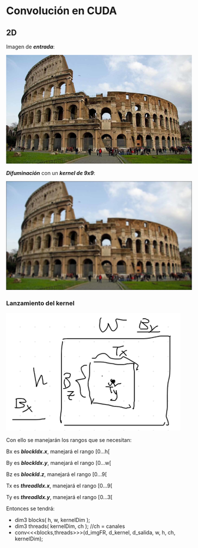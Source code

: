 # Convolución en CUDA
## 2D

Imagen de ***entrada***:

![](https://github.com/FranklinCncr/TopicosEnComputacionGraficaGrupo/blob/master/5%20Convolucion%20en%20CUDA/imagenes/coliseo.jpg)

***Difuminación*** con un ***kernel de 9x9***:

![](https://github.com/FranklinCncr/TopicosEnComputacionGraficaGrupo/blob/master/5%20Convolucion%20en%20CUDA/imagenes/salida.jpg)

### Lanzamiento del kernel

![](https://github.com/FranklinCncr/TopicosEnComputacionGraficaGrupo/blob/master/5%20Convolucion%20en%20CUDA/imagenes/estr.png)

Con ello se manejarán los rangos que se necesitan:

Bx es ***blockIdx.x***, manejará el rango [0...h[

By es ***blockIdx.y***, manejará el rango [0...w[

Bz es ***blockId.z***, manejará el rango [0...9[

Tx es ***threadIdx.x***, manejará el rango [0...9[

Ty es ***threadIdx.y***, manejará el rango [0...3[

Entonces se tendrá:

* dim3 blocks( h, w, kernelDim ); 
* dim3 threads( kernelDim, ch ); //ch = canales 
* conv<<<blocks,threads>>>(d_imgFR, d_kernel, d_salida, w, h, ch, kernelDim);
